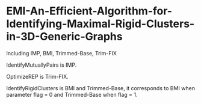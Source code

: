 # EMI-An-Efficient-Algorithm-for-Identifying-Maximal-Rigid-Clusters-in-3D-Generic-Graphs
Including IMP, BMI, Trimmed-Base, Trim-FIX


IdentifyMutuallyPairs is IMP.

OptimizeREP is Trim-FIX.

IdentifyRigidClusters is BMI and Trimmed-Base, it corresponds to BMI when parameter flag = 0 and Trimmed-Base when flag = 1.
